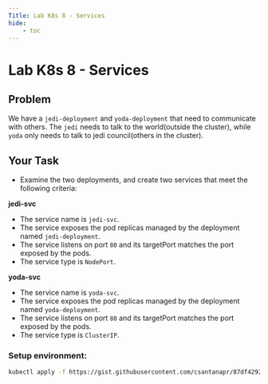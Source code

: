 ```yaml
---
Title: Lab K8s 8 - Services
hide:
    - toc
---
```


# Lab K8s 8 - Services

## Problem

We have a `jedi-deployment` and `yoda-deployment` that need to communicate with others.  The `jedi` needs to talk to the world(outside the cluster), while `yoda` only needs to talk to jedi council(others in the cluster).

## Your Task

- Examine the two deployments, and create two services that meet the following criteria:

**jedi-svc**
 - The service name is `jedi-svc`.
 - The service exposes the pod replicas managed by the deployment named `jedi-deployment`.
 - The service listens on port `80` and its targetPort matches the port exposed by the pods.
 - The service type is `NodePort`.

**yoda-svc**
 - The service name is `yoda-svc`.
 - The service exposes the pod replicas managed by the deployment named `yoda-deployment`.
 - The service listens on port `80` and its targetPort matches the port exposed by the pods.
 - The service type is `ClusterIP`.

### Setup environment:
```bash
kubectl apply -f https://gist.githubusercontent.com/csantanapr/87df4292e94441617707dae5de488cf4/raw/cb515f7bae77a3f0e76fdc7f6aa0f4e89cc5fec7/lab-8-service-setup.yaml
```


